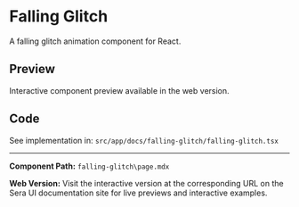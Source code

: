 # Falling Glitch 
A falling glitch animation component for React.

## Preview

Interactive component preview available in the web version.

## Code

See implementation in: `src/app/docs/falling-glitch/falling-glitch.tsx`

---

**Component Path:** `falling-glitch\page.mdx`

**Web Version:** Visit the interactive version at the corresponding URL on the Sera UI documentation site for live previews and interactive examples.
